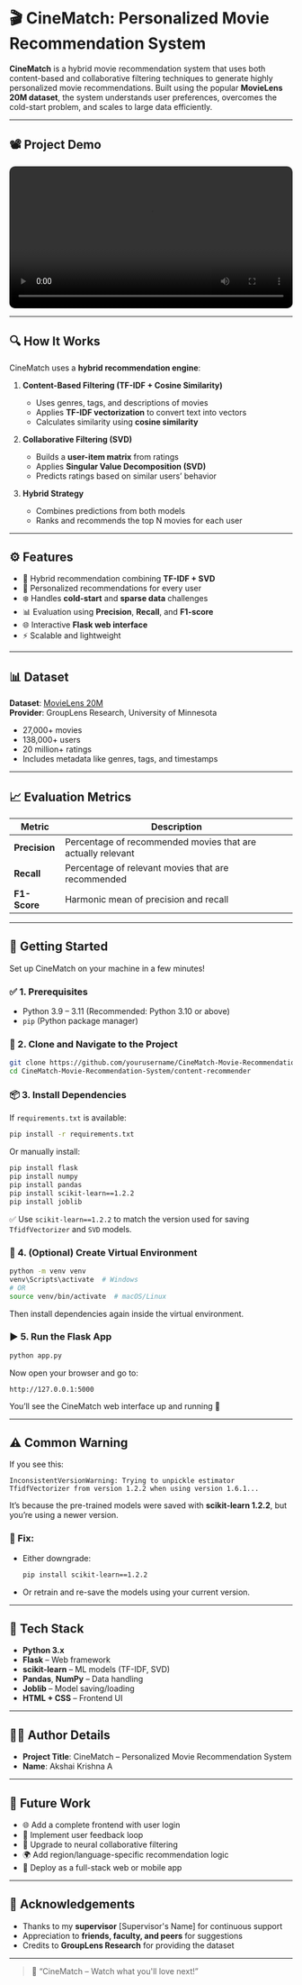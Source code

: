 
# 🎬 CineMatch: Personalized Movie Recommendation System

**CineMatch** is a hybrid movie recommendation system that uses both content-based and collaborative filtering techniques to generate highly personalized movie recommendations. Built using the popular **MovieLens 20M dataset**, the system understands user preferences, overcomes the cold-start problem, and scales to large data efficiently.

---

## 📽️ Project Demo

<video src="https://github.com/user-attachments/assets/2ee48cf6-569c-43a9-9c42-0461506d0513" controls width="100%" style="border-radius: 10px;">
  Your browser does not support the video tag.
</video>

---

## 🔍 How It Works

CineMatch uses a **hybrid recommendation engine**:

1. **Content-Based Filtering (TF-IDF + Cosine Similarity)**  
   - Uses genres, tags, and descriptions of movies  
   - Applies **TF-IDF vectorization** to convert text into vectors  
   - Calculates similarity using **cosine similarity**

2. **Collaborative Filtering (SVD)**  
   - Builds a **user-item matrix** from ratings  
   - Applies **Singular Value Decomposition (SVD)**  
   - Predicts ratings based on similar users’ behavior

3. **Hybrid Strategy**  
   - Combines predictions from both models  
   - Ranks and recommends the top N movies for each user

---

## ⚙️ Features

- 🔄 Hybrid recommendation combining **TF-IDF + SVD**
- 🧠 Personalized recommendations for every user
- ❄️ Handles **cold-start** and **sparse data** challenges
- 📊 Evaluation using **Precision**, **Recall**, and **F1-score**
- 🌐 Interactive **Flask web interface**
- ⚡ Scalable and lightweight

---

## 📊 Dataset

**Dataset**: [MovieLens 20M](https://www.kaggle.com/datasets/grouplens/movielens-20m-dataset)  
**Provider**: GroupLens Research, University of Minnesota

- 27,000+ movies  
- 138,000+ users  
- 20 million+ ratings  
- Includes metadata like genres, tags, and timestamps

---

## 📈 Evaluation Metrics

| Metric       | Description |
|--------------|-------------|
| **Precision** | Percentage of recommended movies that are actually relevant |
| **Recall**    | Percentage of relevant movies that are recommended |
| **F1-Score**  | Harmonic mean of precision and recall |

---

## 🚀 Getting Started

Set up CineMatch on your machine in a few minutes!

### ✅ 1. Prerequisites

- Python 3.9 – 3.11 (Recommended: Python 3.10 or above)
- `pip` (Python package manager)

### 📁 2. Clone and Navigate to the Project

```bash
git clone https://github.com/yourusername/CineMatch-Movie-Recommendation-System.git
cd CineMatch-Movie-Recommendation-System/content-recommender
```

### 📦 3. Install Dependencies

If `requirements.txt` is available:

```bash
pip install -r requirements.txt
```

Or manually install:

```bash
pip install flask
pip install numpy
pip install pandas
pip install scikit-learn==1.2.2
pip install joblib
```

✅ Use `scikit-learn==1.2.2` to match the version used for saving `TfidfVectorizer` and `SVD` models.

### 🧠 4. (Optional) Create Virtual Environment

```bash
python -m venv venv
venv\Scripts\activate  # Windows
# OR
source venv/bin/activate  # macOS/Linux
```

Then install dependencies again inside the virtual environment.

### ▶️ 5. Run the Flask App

```bash
python app.py
```

Now open your browser and go to:

```
http://127.0.0.1:5000
```

You’ll see the CineMatch web interface up and running 🎉

---

## ⚠️ Common Warning

If you see this:

```
InconsistentVersionWarning: Trying to unpickle estimator TfidfVectorizer from version 1.2.2 when using version 1.6.1...
```

It’s because the pre-trained models were saved with **scikit-learn 1.2.2**, but you’re using a newer version.

### 🔧 Fix:

- Either downgrade:
  ```bash
  pip install scikit-learn==1.2.2
  ```
- Or retrain and re-save the models using your current version.

---

## 🧰 Tech Stack

- **Python 3.x**
- **Flask** – Web framework
- **scikit-learn** – ML models (TF-IDF, SVD)
- **Pandas**, **NumPy** – Data handling
- **Joblib** – Model saving/loading
- **HTML + CSS** – Frontend UI

---

## 🧑‍🎓 Author Details

- **Project Title**: CineMatch – Personalized Movie Recommendation System  
- **Name**: Akshai Krishna A  

---

## 🚧 Future Work

- 🌐 Add a complete frontend with user login
- 🔁 Implement user feedback loop
- 🧠 Upgrade to neural collaborative filtering
- 🌍 Add region/language-specific recommendation logic
- 📱 Deploy as a full-stack web or mobile app

---

## 🙌 Acknowledgements

- Thanks to my **supervisor** [Supervisor's Name] for continuous support  
- Appreciation to **friends, faculty, and peers** for suggestions  
- Credits to **GroupLens Research** for providing the dataset

---

> 🎥 “CineMatch – Watch what you'll love next!”




